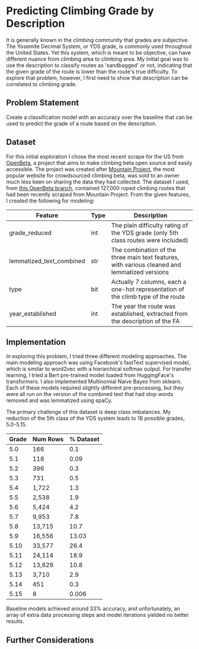 # Predicting Climbing Grade by Description
It is generally known in the climbing community that grades are subjective. The Yosemite Decimal System, or YDS grade, is commonly used throughout the United States. Yet this system, which is meant to be objective, can have different nuance from climbing area to climbing area. My initial goal was to use the description to classify routes as 'sandbagged' or not, indicating that the given grade of the route is lower than the route's true difficulty. To explore that problem, however, I first need to show that description can be correlated to climbing grade.

## Problem Statement
Create a classification model with an accuracy over the baseline that can be used to predict the grade of a route based on the description.

## Dataset
For this initial exploration I chose the most recent scrape for the US from [OpenBeta](https://openbeta.io/), a project that aims to make climbing beta open source and easily accessible. The project was created after [Mountain Project](https://www.mountainproject.com/), the most popular website for crowdsourced climbing beta, was sold to an owner much less keen on sharing the data they had collected. The dataset I used, from [this OpenBeta branch](https://github.com/OpenBeta/climbing-data/tree/next), contained 127,000 roped climbing routes that had been recently scraped from Mountain Project. From the given features, I created the following for modeling:

| Feature                  | Type | Description                                                                                   |
|--------------------------|------|-----------------------------------------------------------------------------------------------|
| grade_reduced            | int  | The plain difficulty rating of the YDS grade (only 5th class routes were included)            |
| lemmatized_text_combined | str  | The combination of the three main text features, with various cleaned and lemmatized versions |
| type                     | bit  | Actually 7 columns, each a one-hot representation of the climb type of the route              |
| year_established         | int  | The year the route was established, extracted from the description of the FA                  |

## Implementation
In exploring this problem, I tried three different modeling approaches. The main modeling approach was using Facebook's fastText supervised model, which is similar to word2vec with a hierarchical softmax output. For transfer learning, I tried a Bert pre-trained model loaded from HuggingFace's transformers. I also implemented Multinomial Naive Bayes from sklearn. Each of these models required slightly different pre-processing, but they were all run on the version of the combined text that had stop words removed and was lemmatized using spaCy. 

The primary challenge of this dataset is deep class imbalances. My reduction of the 5th class of the YDS system leads to 16 possible grades, 5.0-5.15. 

| Grade | Num Rows | % Dataset |
|-------|----------|-----------|
| 5.0   | 166      | 0.1       |
| 5.1   | 118      | 0.09      |
| 5.2   | 396      | 0.3       |
| 5.3   | 731      | 0.5       |
| 5.4   | 1,722    | 1.3       |
| 5.5   | 2,538    | 1.9       |
| 5.6   | 5,424    | 4.2       |
| 5.7   | 9,953    | 7.8       |
| 5.8   | 13,715   | 10.7      |
| 5.9   | 16,556   | 13.03     |
| 5.10  | 33,577   | 26.4      |
| 5.11  | 24,114   | 18.9      |
| 5.12  | 13,829   | 10.8      |
| 5.13  | 3,710    | 2.9       |
| 5.14  | 451      | 0.3       |
| 5.15  | 8        | 0.006     |

Baseline models achieved around 33% accuracy, and unfortunately, an array of extra data processing steps and model iterations yielded no better results. 

## Further Considerations